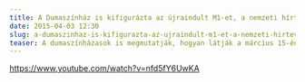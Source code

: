 ```yaml
---
title: A Dumaszínház is kifigurázta az újraindult M1-et, a nemzeti hírtévét
date: 2015-04-03 12:30
slug: a-dumaszinhaz-is-kifigurazta-az-ujraindult-m1-et-a-nemzeti-hirtevet-201504036m
teaser: A dumaszínházasok is megmutatják, hogyan látják a március 15-én indult hírcsatorna első heteit. Felidézik a legnagyobb bakikat, még ha kicsit el is túlozva azokat.
---
```


https://www.youtube.com/watch?v=nfd5fY6UwKA
